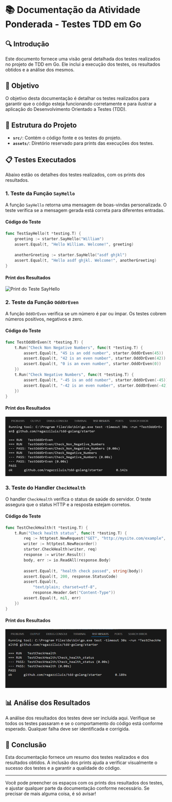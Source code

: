 # 📚 Documentação da Atividade Ponderada - Testes TDD em Go

## :mag: Introdução

Este documento fornece uma visão geral detalhada dos testes realizados no projeto de TDD em Go. Ele inclui a execução dos testes, os resultados obtidos e a análise dos mesmos. 

## :dart: Objetivo

O objetivo desta documentação é detalhar os testes realizados para garantir que o código esteja funcionando corretamente e para ilustrar a aplicação do Desenvolvimento Orientado a Testes (TDD).

## :jigsaw: Estrutura do Projeto

- **`src/`**: Contém o código fonte e os testes do projeto.
- **`assets/`**: Diretório reservado para prints das execuções dos testes.

## 📋 Testes Executados

Abaixo estão os detalhes dos testes realizados, com os prints dos resultados.

### 1. Teste da Função `SayHello`

A função `SayHello` retorna uma mensagem de boas-vindas personalizada. O teste verifica se a mensagem gerada está correta para diferentes entradas.

#### Código do Teste

```go
func TestSayHello(t *testing.T) {
    greeting := starter.SayHello("William")
    assert.Equal(t, "Hello William. Welcome!", greeting)

    anotherGreeting := starter.SayHello("asdf ghjkl")
    assert.Equal(t, "Hello asdf ghjkl. Welcome!", anotherGreeting)
}
```

#### Print dos Resultados

![Print do Teste SayHello](assests/test_sayhello.png) 

### 2. Teste da Função `OddOrEven`

A função `OddOrEven` verifica se um número é par ou ímpar. Os testes cobrem números positivos, negativos e zero.

#### Código do Teste

```go
func TestOddOrEven(t *testing.T) {
    t.Run("Check Non Negative Numbers", func(t *testing.T) {
        assert.Equal(t, "45 is an odd number", starter.OddOrEven(45))
        assert.Equal(t, "42 is an even number", starter.OddOrEven(42))
        assert.Equal(t, "0 is an even number", starter.OddOrEven(0))
    })
    t.Run("Check Negative Numbers", func(t *testing.T) {
        assert.Equal(t, "-45 is an odd number", starter.OddOrEven(-45))
        assert.Equal(t, "-42 is an even number", starter.OddOrEven(-42))
    })
}
```

#### Print dos Resultados

![Print do Teste OddOrEven](assets/test_oddoreven.png)

### 3. Teste do Handler `CheckHealth`

O handler `CheckHealth` verifica o status de saúde do servidor. O teste assegura que o status HTTP e a resposta estejam corretos.

#### Código do Teste

```go
func TestCheckHealth(t *testing.T) {
    t.Run("Check health status", func(t *testing.T) {
        req := httptest.NewRequest("GET", "http://mysite.com/example", nil)
        writer := httptest.NewRecorder()
        starter.CheckHealth(writer, req)
        response := writer.Result()
        body, err := io.ReadAll(response.Body)

        assert.Equal(t, "health check passed", string(body))
        assert.Equal(t, 200, response.StatusCode)
        assert.Equal(t,
            "text/plain; charset=utf-8",
            response.Header.Get("Content-Type"))
        assert.Equal(t, nil, err)
    })
}
```

#### Print dos Resultados

![Print do Teste CheckHealth](assets/test_checkhealth.png)

## 📊 Análise dos Resultados

A análise dos resultados dos testes deve ser incluída aqui. Verifique se todos os testes passaram e se o comportamento do código está conforme esperado. Qualquer falha deve ser identificada e corrigida.

## :memo: Conclusão

Esta documentação fornece um resumo dos testes realizados e dos resultados obtidos. A inclusão dos prints ajuda a verificar visualmente o sucesso dos testes e a garantir a qualidade do código.

---

Você pode preencher os espaços com os prints dos resultados dos testes, e ajustar qualquer parte da documentação conforme necessário. Se precisar de mais alguma coisa, é só avisar!
